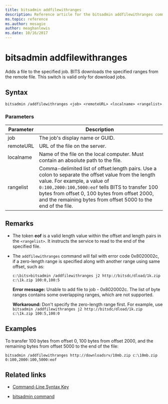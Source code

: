 ```yaml
---
title: bitsadmin addfilewithranges
description: Reference article for the bitsadmin addfilewithranges command, which adds a file to the specified job. BITS downloads the specified ranges from the remote file.
ms.topic: reference
ms.author: mosagie
author: meaghanlewis
ms.date: 10/16/2017
---
```


# bitsadmin addfilewithranges

Adds a file to the specified job. BITS downloads the specified ranges from the remote file. This switch is valid only for download jobs.

## Syntax

```
bitsadmin /addfilewithranges <job> <remoteURL> <localname> <rangelist>
```

### Parameters

| Parameter | Description |
| --------- | ----------- |
| job | The job's display name or GUID. |
| remoteURL | URL of the file on the server. |
| localname | Name of the file on the local computer. Must contain an absolute path to the file. |
| rangelist | Comma-delimited list of offset:length pairs. Use a colon to separate the offset value from the length value. For example, a value of `0:100,2000:100,5000:eof` tells BITS to transfer 100 bytes from offset 0, 100 bytes from offset 2000, and the remaining bytes from offset 5000 to the end of the file. |

## Remarks

- The token **eof** is a valid length value within the offset and length pairs in the `<rangelist>`. It instructs the service to read to the end of the specified file.

- The `addfilewithranges` command will fail with error code 0x8020002c, if a zero-length range is specified along with another range using same offset, such as:

    `c:\bits>bitsadmin /addfilewithranges j2 http://bitsdc/dload/1k.zip c:\1k.zip 100:0,100:5`

    **Error message:** Unable to add file to job - 0x8020002c. The list of byte ranges contains some overlapping ranges, which are not supported.

    **Workaround:** Don't specify the zero-length range first. For example, use `bitsadmin /addfilewithranges j2 http://bitsdc/dload/1k.zip c:\1k.zip 100:5,100:0`

## Examples

To transfer 100 bytes from offset 0, 100 bytes from offset 2000, and the remaining bytes from offset 5000 to the end of the file:

```
bitsadmin /addfilewithranges http://downloadsrv/10mb.zip c:\10mb.zip 0:100,2000:100,5000:eof
```

## Related links

- [Command-Line Syntax Key](command-line-syntax-key.md)

- [bitsadmin command](bitsadmin.md)
